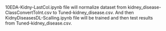 10EDA-Kidny-LastCol.ipynb file will normalize dataset from kidney_disease-ClassConvertToInt.csv to Tuned-kidney_disease.csv.
And then KidnyDiseasesDL-Scalling.ipynb file will be trained and then test results from Tuned-kidney_disease.csv.
